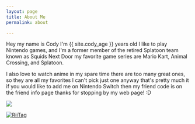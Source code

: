 ```yaml
---
layout: page
title: About Me
permalink: about

---
```

Hey my name is Cody I'm {{ site.cody_age }} years old I like to play Nintendo games, and I'm a former member of the retired Splatoon team known as Squids Next Door my favorite game series are Mario Kart, Animal Crossing, and Splatoon. 

I also love to watch anime in my spare time there are too many great ones, so they are all my favorites I can't pick just one anyway that's pretty much it if you would like to add me on Nintendo Switch then my friend code is on the friend info page thanks for stopping by my web page! :D

![](https://res.cloudinary.com/dgzrtvctq/image/upload/v1612029156/codysisabelledrawing_ywoddy.png)

<a href="https://tag.rc24.xyz/79738050996862976"><img src="https://tag.rc24.xyz/79738050996862976/tag.max.png" alt="RiiTag" /></a>